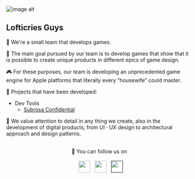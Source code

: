 ![image alt](https://github.com/Lofticries-Games/Resources/blob/release/Images/Greetings.png)

## Lofticries Guys

👋 We're a small team that develops games.

🎯 The main goal pursued by our team is to develop games that show that it is possible to create unique products in different epics of game design.

🎮 For these purposes, our team is developing an unprecedented game engine for Apple platforms that literally every “housewife” could master.

👔 Projects that have been developed:
* Dev Tools
  * [Subrosa Confidential](https://github.com/Lofticries-Games/SubrosaKit)
<!--* Games
  * Game 1 -->
  
🌃 We value attention to detail in any thing we create, also in the development of digital products, from UI · UX design to architectural approach and design patterns.

<br>

<div align="center">
    💬 You can follow us on
</div>

<br>

<div align="center">
    &nbsp
    <a href="https://t.me/+gWVGV_CWdHBiYzVi"><img src="https://github.com/Lofticries-Games/Resources/blob/release/Logos/Telegram/Telegram.png" width="32" height="32"></a>
    &nbsp
    <a href="https://www.instagram.com/lofticriesgames?igsh=a2MwZzl6Nmh3dGly&utm_source=qr"><img src="https://github.com/Lofticries-Games/Resources/blob/release/Logos/Instagram/Instagram.png" width="32" height="32"></a>
    &nbsp
    <a href=""><img src="https://github.com/Lofticries-Games/Resources/blob/release/Logos/X · Twitter/Twitter.png" width="32" height="32"></a>
</div>
